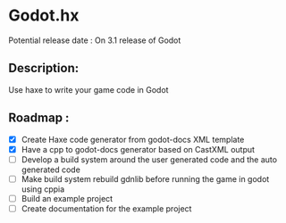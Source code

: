 # Godot.hx

Potential release date : On 3.1 release of Godot

## Description:
Use haxe to write your game code in Godot

## Roadmap :
- [X] Create Haxe code generator from godot-docs XML template
- [X] Have a cpp to godot-docs generator based on CastXML output
- [ ] Develop a build system around the user generated code and the auto generated code
- [ ] Make build system rebuild gdnlib before running the game in godot using cppia
- [ ] Build an example project 
- [ ] Create documentation for the example project
